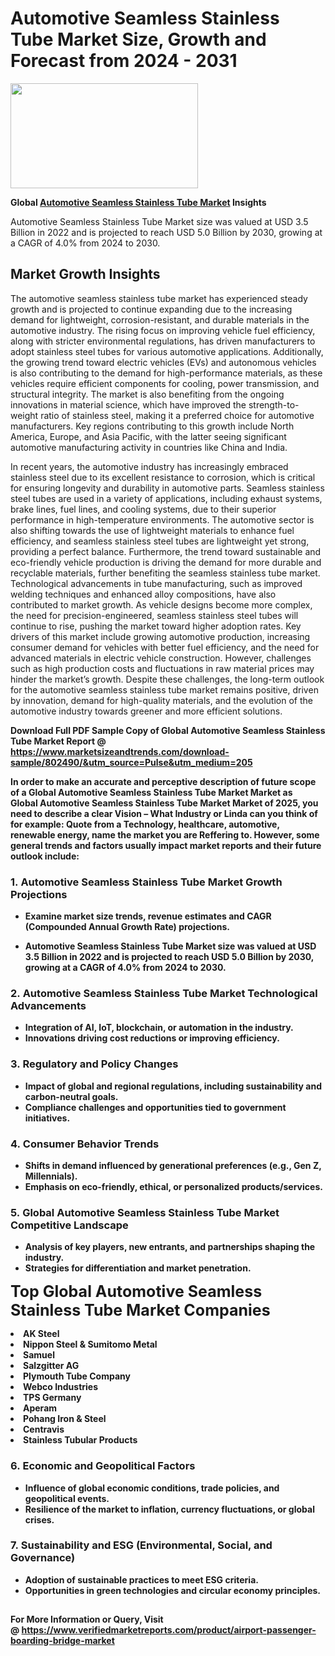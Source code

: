 <H1>Automotive Seamless Stainless Tube Market Size, Growth and Forecast from 2024 - 2031</H1><img class="aligncenter size-medium wp-image-584254" src="https://thirdeyenews.in/wp-content/uploads/2024/09/Global-Market-Research-300x168.jpeg" alt="" width="300" height="168" /><p><strong>Global&nbsp;<a href="https://www.marketsizeandtrends.com/download-sample/802490/&amp;utm_source=Pulse&amp;utm_medium=205">Automotive Seamless Stainless Tube Market</a> Insights</strong></p><p>Automotive Seamless Stainless Tube Market size was valued at USD 3.5 Billion in 2022 and is projected to reach USD 5.0 Billion by 2030, growing at a CAGR of 4.0% from 2024 to 2030.</p><p><h2>Market Growth Insights</h2> <p>The automotive seamless stainless tube market has experienced steady growth and is projected to continue expanding due to the increasing demand for lightweight, corrosion-resistant, and durable materials in the automotive industry. The rising focus on improving vehicle fuel efficiency, along with stricter environmental regulations, has driven manufacturers to adopt stainless steel tubes for various automotive applications. Additionally, the growing trend toward electric vehicles (EVs) and autonomous vehicles is also contributing to the demand for high-performance materials, as these vehicles require efficient components for cooling, power transmission, and structural integrity. The market is also benefiting from the ongoing innovations in material science, which have improved the strength-to-weight ratio of stainless steel, making it a preferred choice for automotive manufacturers. Key regions contributing to this growth include North America, Europe, and Asia Pacific, with the latter seeing significant automotive manufacturing activity in countries like China and India.</p> <p><strong></strong></p> <p>In recent years, the automotive industry has increasingly embraced stainless steel due to its excellent resistance to corrosion, which is critical for ensuring longevity and durability in automotive parts. Seamless stainless steel tubes are used in a variety of applications, including exhaust systems, brake lines, fuel lines, and cooling systems, due to their superior performance in high-temperature environments. The automotive sector is also shifting towards the use of lightweight materials to enhance fuel efficiency, and seamless stainless steel tubes are lightweight yet strong, providing a perfect balance. Furthermore, the trend toward sustainable and eco-friendly vehicle production is driving the demand for more durable and recyclable materials, further benefiting the seamless stainless tube market. Technological advancements in tube manufacturing, such as improved welding techniques and enhanced alloy compositions, have also contributed to market growth. As vehicle designs become more complex, the need for precision-engineered, seamless stainless steel tubes will continue to rise, pushing the market toward higher adoption rates. Key drivers of this market include growing automotive production, increasing consumer demand for vehicles with better fuel efficiency, and the need for advanced materials in electric vehicle construction. However, challenges such as high production costs and fluctuations in raw material prices may hinder the market’s growth. Despite these challenges, the long-term outlook for the automotive seamless stainless tube market remains positive, driven by innovation, demand for high-quality materials, and the evolution of the automotive industry towards greener and more efficient solutions.</p> <p><strong></p><p><span class=""><strong>Download Full PDF Sample Copy of Global Automotive Seamless Stainless Tube Market Report</strong> @ <a href="https://www.marketsizeandtrends.com/download-sample/802490/&amp;utm_source=Pulse&amp;utm_medium=205" target="_blank">https://www.marketsizeandtrends.com/download-sample/802490/&amp;utm_source=Pulse&amp;utm_medium=205</a></span></p><p>In order to make an accurate and perceptive description of future scope of a Global&nbsp;Automotive Seamless Stainless Tube Market Market as Global&nbsp;Automotive Seamless Stainless Tube Market Market of 2025, you need to describe a clear Vision &ndash; What Industry or Linda can you think of for example: Quote from a Technology, healthcare, automotive, renewable energy, name the market you are Reffering to. However, some general trends and factors usually impact market reports and their future outlook include:</p><h3>1.&nbsp;<strong>Automotive Seamless Stainless Tube Market Growth Projections</strong></h3><ul><li>Examine market size trends, revenue estimates and CAGR (Compounded Annual Growth Rate) projections.</li><li><p>Automotive Seamless Stainless Tube Market size was valued at USD 3.5 Billion in 2022 and is projected to reach USD 5.0 Billion by 2030, growing at a CAGR of 4.0% from 2024 to 2030.</p></li></ul><h3>2.&nbsp;<strong>Automotive Seamless Stainless Tube Market Technological Advancements</strong></h3><ul><li>Integration of AI, IoT, blockchain, or automation in the industry.</li><li>Innovations driving cost reductions or improving efficiency.</li></ul><h3>3.&nbsp;<strong>Regulatory and Policy Changes</strong></h3><ul><li>Impact of global and regional regulations, including sustainability and carbon-neutral goals.</li><li>Compliance challenges and opportunities tied to government initiatives.</li></ul><h3>4.&nbsp;<strong>Consumer Behavior Trends</strong></h3><ul><li>Shifts in demand influenced by generational preferences (e.g., Gen Z, Millennials).</li><li>Emphasis on eco-friendly, ethical, or personalized products/services.</li></ul><h3>5.&nbsp;<strong>Global Automotive Seamless Stainless Tube Market Competitive Landscape</strong></h3><ul><li>Analysis of key players, new entrants, and partnerships shaping the industry.</li><li>Strategies for differentiation and market penetration.</li></ul><p data-pm-slice="1 1 []"><span style="color: inherit; font-family: inherit; font-size: 25px;">Top Global Automotive Seamless Stainless Tube Market Companies</span></p><div class="" data-test-id=""><p><li>AK Steel</li><li> Nippon Steel & Sumitomo Metal</li><li> Samuel</li><li> Salzgitter AG</li><li> Plymouth Tube Company</li><li> Webco Industries</li><li> TPS Germany</li><li> Aperam</li><li> Pohang Iron & Steel</li><li> Centravis</li><li> Stainless Tubular Products</li></p></div><h3>6.&nbsp;<strong>Economic and Geopolitical Factors</strong></h3><ul><li>Influence of global economic conditions, trade policies, and geopolitical events.</li><li>Resilience of the market to inflation, currency fluctuations, or global crises.</li></ul><h3>7.&nbsp;<strong>Sustainability and ESG (Environmental, Social, and Governance)</strong></h3><ul><li>Adoption of sustainable practices to meet ESG criteria.</li><li>Opportunities in green technologies and circular economy principles.</li></ul><h2><strong style="font-size: 14px;">For More Information or Query, Visit @&nbsp;</strong><a style="background-color: #ffffff; font-size: 14px;" href="https://www.marketsizeandtrends.com/report/automotive-seamless-stainless-tube-market/" target="_blank">https://www.verifiedmarketreports.com/product/airport-passenger-boarding-bridge-market</a></h2>

